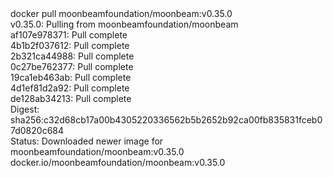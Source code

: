 <div id="termynal" data-termynal>
  <span data-ty="input"><span class="file-path"></span>docker pull moonbeamfoundation/moonbeam:v0.35.0</span>
  <br>
  <span data-ty>v0.35.0: Pulling from moonbeamfoundation/moonbeam
    <br> af107e978371: Pull complete
    <br> 4b1b2f037612: Pull complete
    <br> 2b321ca44988: Pull complete
    <br> 0c27be762377: Pull complete
    <br> 19ca1eb463ab: Pull complete
    <br> 4d1ef81d2a92: Pull complete
    <br> de128ab34213: Pull complete
    <br> Digest: sha256:c32d68cb17a00b4305220336562b5b2652b92ca00fb835831fceb07d0820c684
    <br> Status: Downloaded newer image for moonbeamfoundation/moonbeam:v0.35.0
    <br> docker.io/moonbeamfoundation/moonbeam:v0.35.0
  </span>
</div>
